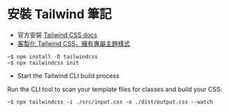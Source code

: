 # 安裝 Tailwind 筆記

- 官方安裝 [Tailwind CSS docs](https://tailwindcss.com/docs/installation)
- [客製化 Tailwind CSS，擁有專屬主題樣式](https://rpg.hexschool.com/training/30/show?embedhm=xWVKIW3dTmqv6_OdtHwBXg)

```shell
~$ npm install -D tailwindcss
~$ npx tailwindcss init
```

- Start the Tailwind CLI build process

Run the CLI tool to scan your template files for classes and build your CSS.

```shell
~$ npx tailwindcss -i ./src/input.css -o ./dist/output.css --watch
```
